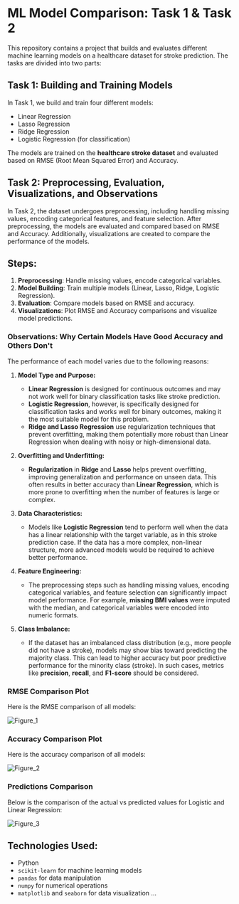 # ML Model Comparison: Task 1 & Task 2

This repository contains a project that builds and evaluates different machine learning models on a healthcare dataset for stroke prediction. The tasks are divided into two parts:

## Task 1: Building and Training Models
In Task 1, we build and train four different models:
- Linear Regression
- Lasso Regression
- Ridge Regression
- Logistic Regression (for classification)

The models are trained on the **healthcare stroke dataset** and evaluated based on RMSE (Root Mean Squared Error) and Accuracy.

## Task 2: Preprocessing, Evaluation, Visualizations, and Observations
In Task 2, the dataset undergoes preprocessing, including handling missing values, encoding categorical features, and feature selection. After preprocessing, the models are evaluated and compared based on RMSE and Accuracy. Additionally, visualizations are created to compare the performance of the models.

## Steps:
1. **Preprocessing**: Handle missing values, encode categorical variables.
2. **Model Building**: Train multiple models (Linear, Lasso, Ridge, Logistic Regression).
3. **Evaluation**: Compare models based on RMSE and accuracy.
4. **Visualizations**: Plot RMSE and Accuracy comparisons and visualize model predictions.

### Observations: Why Certain Models Have Good Accuracy and Others Don't

The performance of each model varies due to the following reasons:

1. **Model Type and Purpose:**
   - **Linear Regression** is designed for continuous outcomes and may not work well for binary classification tasks like stroke prediction. 
   - **Logistic Regression**, however, is specifically designed for classification tasks and works well for binary outcomes, making it the most suitable model for this problem.
   - **Ridge and Lasso Regression** use regularization techniques that prevent overfitting, making them potentially more robust than Linear Regression when dealing with noisy or high-dimensional data.

2. **Overfitting and Underfitting:**
   - **Regularization** in **Ridge** and **Lasso** helps prevent overfitting, improving generalization and performance on unseen data. This often results in better accuracy than **Linear Regression**, which is more prone to overfitting when the number of features is large or complex.

3. **Data Characteristics:**
   - Models like **Logistic Regression** tend to perform well when the data has a linear relationship with the target variable, as in this stroke prediction case. If the data has a more complex, non-linear structure, more advanced models would be required to achieve better performance.

4. **Feature Engineering:**
   - The preprocessing steps such as handling missing values, encoding categorical variables, and feature selection can significantly impact model performance. For example, **missing BMI values** were imputed with the median, and categorical variables were encoded into numeric formats.

5. **Class Imbalance:**
   - If the dataset has an imbalanced class distribution (e.g., more people did not have a stroke), models may show bias toward predicting the majority class. This can lead to higher accuracy but poor predictive performance for the minority class (stroke). In such cases, metrics like **precision**, **recall**, and **F1-score** should be considered.


### RMSE Comparison Plot
Here is the RMSE comparison of all models:

![Figure_1](https://github.com/user-attachments/assets/3d103381-f0d5-4ca1-ab1d-a447fcd00c09)


### Accuracy Comparison Plot
Here is the accuracy comparison of all models:

![Figure_2](https://github.com/user-attachments/assets/92e87bba-a48a-4d9c-8744-021eb283de43)


### Predictions Comparison
Below is the comparison of the actual vs predicted values for Logistic and Linear Regression:

![Figure_3](https://github.com/user-attachments/assets/f7d80c9f-1de6-4663-9fa0-d27ef68d317b)



## Technologies Used:
- Python
- `scikit-learn` for machine learning models
- `pandas` for data manipulation
- `numpy` for numerical operations
- `matplotlib` and `seaborn` for data visualization
...
